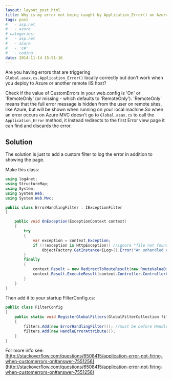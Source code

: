 ```yaml
---
layout: layout_post.html
title: Why is my error not being caught by Application_Error() on Azure?
tags: post
#   - asp.net
#   - azure
# categories:
#   - asp.net
#   - azure
#   - 'c#'
#   - coding
date: 2014-11-14 15:51:16
---
```


Are you having errors that are triggering `Global.asax.cs.Application_Error()` locally correctly but don't work when you deploy to Azure or another remote IIS host?

Check if the value of CustomErrors in your web.config is 'On' or 'RemoteOnly' (or missing - which defaults to 'RemoteOnly'). 'RemoteOnly' means that the full error message is hidden from the user on remote sites, like Azure, but will be shown when running on your local machine.So when an error occurs on Azure MVC doesn't go to `Global.asax.cs` to call the `Application_Error` method, it instead redirects to the first Error view page it can find and discards the error.

## Solution
The solution is just to add a custom filter to log the error in addition to showing the page.

Make this class:

```csharp
using log4net;
using StructureMap;
using System;
using System.Web;
using System.Web.Mvc;

public class ErrorHandlingFilter : IExceptionFilter
{

    public void OnException(ExceptionContext context)
    {
        try
        {
            var exception = context.Exception;
            if (!(exception is HttpException)) //ignore "file not found"
                ObjectFactory.GetInstance<ILog>().Error("An unhandled exception was caught in ErrorHandlingFilter.OnException()", exception);
        }
        finally
        {
            context.Result = new RedirectToRouteResult(new RouteValueDictionary(new { controller = "Shared", action = "Error" }));
            context.Result.ExecuteResult(context.Controller.ControllerContext);
        }
    }
}
```

Then add it to your startup FilterConfig.cs:

```csharp
public class FilterConfig
{
    public static void RegisterGlobalFilters(GlobalFilterCollection filters)
    {
        filters.Add(new ErrorHandlingFilter()); //must be before HandleErrorAttribute
        filters.Add(new HandleErrorAttribute());
    }
}
```

For more info see: [http://stackoverflow.com/questions/6508415/application-error-not-firing-when-customerrors-on#answer-7551256](http://stackoverflow.com/questions/6508415/application-error-not-firing-when-customerrors-on#answer-7551256)

